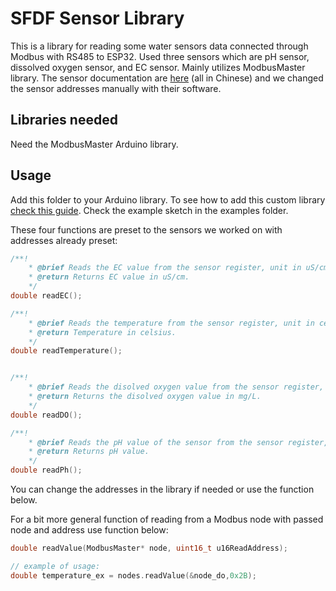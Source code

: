 # SFDF Sensor Library
This is a library for reading some water sensors data connected through Modbus with RS485 to ESP32. Used three sensors which are pH sensor, dissolved oxygen sensor, and EC sensor. Mainly utilizes ModbusMaster library. The sensor documentation are [here](./sensor_info/) (all in Chinese) and we changed the sensor addresses manually with their software.

## Libraries needed
Need the ModbusMaster Arduino library.

## Usage
Add this folder to your Arduino library. To see how to add this custom library [check this guide](https://docs.arduino.cc/software/ide-v1/tutorials/installing-libraries). Check the example sketch in the examples folder.

These four functions are preset to the sensors we worked on with addresses already preset:
``` C++
/**!
    * @brief Reads the EC value from the sensor register, unit in uS/cm
    * @return Returns EC value in uS/cm.
    */
double readEC();

/**!
    * @brief Reads the temperature from the sensor register, unit in celsius 
    * @return Temperature in celsius.
    */
double readTemperature();


/**!
    * @brief Reads the disolved oxygen value from the sensor register, unit in mg/L
    * @return Returns the disolved oxygen value in mg/L.
    */
double readDO();

/**!
    * @brief Reads the pH value of the sensor from the sensor register, unit in pH.
    * @return Returns pH value.
    */
double readPh();
```
You can change the addresses in the library if needed or use the function below.


For a bit more general function of reading from a Modbus node with passed node and address use function below:

``` C++
double readValue(ModbusMaster* node, uint16_t u16ReadAddress);

// example of usage:
double temperature_ex = nodes.readValue(&node_do,0x2B);
```